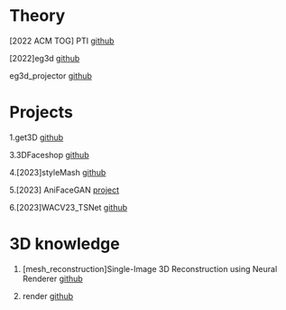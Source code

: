 # Theory

[2022 ACM TOG] PTI [github](https://github.com/danielroich/PTI)

[2022]eg3d [github](https://github.com/NVlabs/eg3d) 

eg3d_projector [github](https://github.com/oneThousand1000/EG3D-projector)



# Projects

1.get3D [github](https://github.com/nv-tlabs/GET3D)

3.3DFaceshop [github](https://github.com/junshutang/3DFaceShop)

4.[2023]styleMash [github](https://github.com/StelaBou/StyleMask)

5.[2023]  AniFaceGAN [project](https://yuewuhkust.github.io/AniFaceGAN/) 

6.[2023]WACV23_TSNet [github](https://github.com/nihaomiao/WACV23_TSNet)





# 3D knowledge

1. [mesh_reconstruction]Single-Image 3D Reconstruction using Neural Renderer [github](https://github.com/hiroharu-kato/mesh_reconstruction)

2. render [github](https://github.com/ssloy/tinyrenderer)



